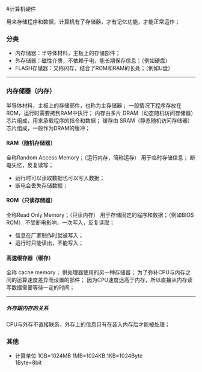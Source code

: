#计算机硬件

用来存储程序和数据，计算机有了存储器，才有记忆功能，才能正常运作；

### 分类
-   内存储器：半导体材料，主板上的存储部件；
-   外存储器：磁性介质，不依赖于电，能长期保存信息；（例如硬盘）
-   FLASH存储器：又称闪存，结合了ROM和RAM的长处；（例如U盘）

---

### 内存储器（内存）

半导体材料，主板上的存储部件，也称为主存储器；
一般情况下程序存放在ROM，运行时需要拷到RAM中执行；
内存由多片 DRAM（动态随机访问存储器）芯片组成，用来承载程序的指令和数据；
缓存由 SRAM（静态随机访问存储器）芯片组成，一般作为DRAM的缓冲；

#### RAM（随机存储器）
全称Random Access Memory；（运行内存，简称运存）
用于临时存储信息；
断电失忆，反复读写；
-   运行时可以读取数据也可以写入数据；
-   断电会丢失存储数据；

#### ROM（只读存储器）
全称Read Only Memory；（只读内存）
用于存储固定的程序和数据；（例如BIOS ROM）
不受断电影响，一次写入，反复读取；
-   信息在厂家制作时就被写入；
-   运行时只能读出，不能写入；


#### 高速缓存器（缓存）

全称 cache memory；
供处理器使用的另一种存储器；
为了弥补CPU与内存之间的运算速度差异而设置的部件；
因为CPU速度远高于内存，所以直接从内存读写数据需要等待一定的时间；

---
##### 外存跟内存的关系
CPU与外存不直接联系，外存上的信息只有在装入内存后才能被处理；

### 其他
- 计算单位
    1GB=1024MB
    1MB=1024KB
    1KB=1024Byte    
    1Byte=8bit